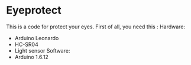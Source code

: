 # Eyeprotect
  This is a code for protect your eyes. First of all, you need this :
  Hardware:
  - Arduino Leonardo
  - HC-SR04
  - Light sensor
   Software:
  - Arduino 1.6.12
